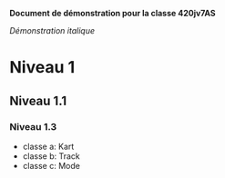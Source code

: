 **Document de démonstration pour la classe 420jv7AS**

*Démonstration italique*

# Niveau 1

## Niveau 1.1

### Niveau 1.3

- classe a: Kart 
- classe b: Track
- classe c: Mode



